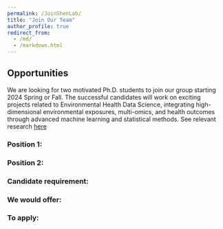 ```yaml
---
permalink: /JoinShenLab/
title: "Join Our Team"
author_profile: true
redirect_from: 
  - /md/
  - /markdown.html
---
```


## Opportunities

We are looking for two motivated Ph.D. students to join our group starting 2024 Spring or Fall. 
The successful candidates will work on exciting projects related to Environmental Health Data Science, integrating high-dimensional environmental exposures, multi-omics, and health outcomes through advanced machine learning and statistical methods.
See relevant research [here](https://yikeshen.github.io//research/)

### Position 1: 


### Position 2: 


### Candidate requirement: 

### We would offer:


### To apply: 
